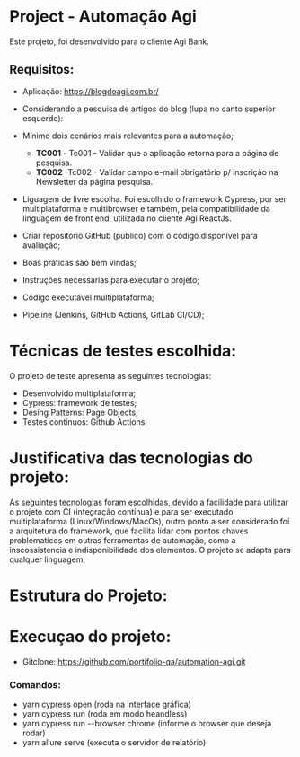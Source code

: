 # Project - Automação Agi

Este projeto, foi desenvolvido para o cliente Agi Bank. 

## Requisitos:

- Aplicação: https://blogdoagi.com.br/
- Considerando a pesquisa de artigos do blog (lupa no canto superior esquerdo):
- Mínimo dois cenários mais relevantes para a automação;

  - **TC001** - Tc001 - Validar que a aplicação retorna para a página de pesquisa.
  - **TC002** -Tc002 - Validar campo e-mail obrigatório p/ inscrição na Newsletter da página pesquisa.

- Liguagem de livre escolha. Foi escolhido o framework Cypress, por ser multiplataforma e multibrowser e também, pela compatibilidade da linguagem de front end, utilizada no cliente Agi ReactJs.
- Criar repositório GitHub (público) com o código disponível para avaliação;
- Boas práticas são bem vindas;
- Instruções necessárias para executar o projeto;
- Código executável multiplataforma;
- Pipeline (Jenkins, GitHub Actions, GitLab CI/CD);
  
# Técnicas de testes escolhida:

O projeto de teste apresenta as seguintes tecnologias:

- Desenvolvido multiplataforma;
- Cypress: framework de testes;
- Desing Patterns: Page Objects;
- Testes contínuos: Github Actions

# Justificativa das tecnologias do projeto:

 As seguintes tecnologias foram escolhidas, devido a facilidade para utilizar o projeto com CI (integração contínua) e para ser executado multiplataforma (Linux/Windows/MacOs), outro ponto a ser considerado foi a arquitetura do framework, que facilita lidar com pontos chaves problematicos em outras ferramentas de automação, como a inscossistencia e indisponibilidade dos elementos.
 O projeto se adapta para qualquer linguagem;

# Estrutura do Projeto:


# Execuçao do projeto:

* Gitclone: https://github.com/portifolio-qa/automation-agi.git

### Comandos:

* yarn cypress open (roda na interface gráfica)
* yarn cypress run (roda em modo heandless)
* yarn cypress run --browser chrome (informe o browser que deseja rodar)
* yarn allure serve (executa o servidor de relatório)


